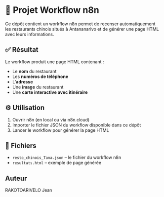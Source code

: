 # 🧪 Projet Workflow n8n

Ce dépôt contient un workflow n8n permet de recenser automatiquement les restaurants chinois situés à Antananarivo et de générer une page HTML avec leurs informations.

## ✅ Résultat

Le workflow produit une page HTML contenant :  
- Le **nom** du restaurant  
- Les **numéros de téléphone**  
- L’**adresse**  
- Une **image** du restaurant  
- Une **carte interactive avec itinéraire**

## ⚙️ Utilisation

1. Ouvrir n8n (en local ou via n8n.cloud)  
2. Importer le fichier JSON du workflow disponible dans ce dépôt  
3. Lancer le workflow pour générer la page HTML

## 📁 Fichiers

- `resto_chinois_Tana.json` – le fichier du workflow n8n  
- `resultats.html` – exemple de page générée

## Auteur

RAKOTOARIVELO Jean
